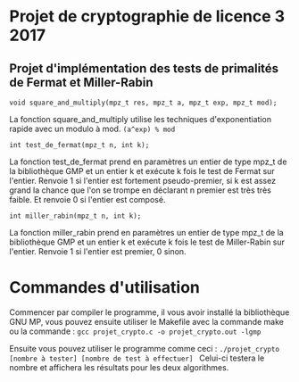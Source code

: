 # Projet de cryptographie de licence 3 2017
## Projet d'implémentation des tests de primalités de Fermat et Miller-Rabin

`void square_and_multiply(mpz_t res, mpz_t a, mpz_t exp, mpz_t mod);`

La fonction square_and_multiply utilise les techniques d'exponentiation rapide avec un modulo à mod.
`(a^exp) % mod`

`int test_de_fermat(mpz_t n, int k);`

La fonction test_de_fermat prend en paramètres un entier de type mpz_t de la bibliothèque GMP et un entier k et exécute k fois le test de Fermat sur l'entier.
Renvoie 1 si l'entier est fortement pseudo-premier, si k est assez grand la chance que l'on se trompe en déclarant n premier est très très faible.
Et renvoie 0 si l'entier est composé.

`int miller_rabin(mpz_t n, int k);`

La fonction miller_rabin prend en paramètres un entier de type mpz_t de la bibliothèque GMP et un entier k et exécute k fois le test de Miller-Rabin sur l'entier.
Renvoie 1 si l'entier est premier, 0 sinon.

Commandes d'utilisation
===================================
Commencer par compiler le programme, il vous avoir installé la bibliothèque GNU MP,
vous pouvez ensuite utiliser le Makefile avec la commande make ou la commande : `gcc projet_crypto.c -o projet_crypto.out -lgmp`

Ensuite vous pouvez utiliser le programme comme ceci : 
`./projet_crypto [nombre à tester] [nombre de test à effectuer] `
Celui-ci testera le nombre et affichera les résultats pour les deux algorithmes.

